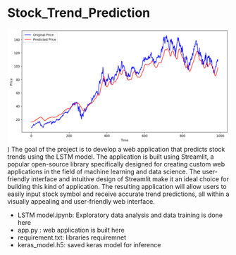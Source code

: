 # Stock_Trend_Prediction
![Stock Trend](https://github.com/mykewe/Stock_Trend_Prediction/blob/main/StockTrend.png))
The goal of the project is to develop a web application that predicts stock trends using the LSTM model. The application is built using Streamlit, a popular open-source library specifically designed for creating custom web applications in the field of machine learning and data science. The user-friendly interface and intuitive design of Streamlit make it an ideal choice for building this kind of application. The resulting application will allow users to easily input stock symbol and receive accurate trend predictions, all within a visually appealing and user-friendly web interface.


* LSTM model.ipynb: Exploratory data analysis and data training is done here
* app.py : web application is built here
* requirement.txt: libraries requiremnet
* keras_model.h5: saved keras model for inference
